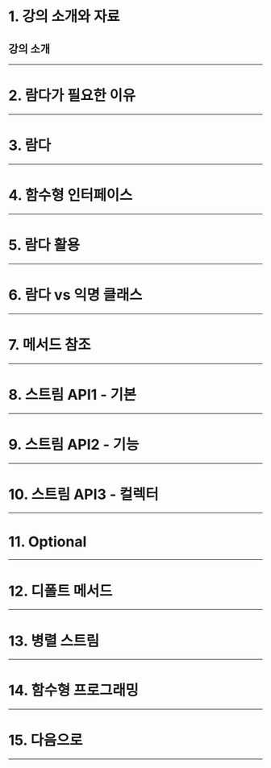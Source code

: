 # 1. 강의 소개와 자료
## 강의 소개

****
# 2. 람다가 필요한 이유

****
# 3. 람다

****
# 4. 함수형 인터페이스

****
# 5. 람다 활용

****
# 6. 람다 vs 익명 클래스

****
# 7. 메서드 참조

****
# 8. 스트림 API1 - 기본

****
# 9. 스트림 API2 - 기능

****
# 10. 스트림 API3 - 컬렉터

****
# 11. Optional

****
# 12. 디폴트 메서드

****
# 13. 병렬 스트림

****
# 14. 함수형 프로그래밍

****
# 15. 다음으로

****